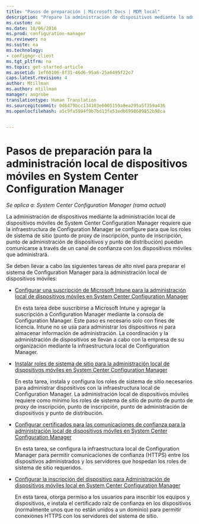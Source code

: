 ```yaml
---
title: "Pasos de preparación | Microsoft Docs | MDM local"
description: "Prepare la administración de dispositivos mediante la administración local de dispositivos móviles (MDM) en System Center Configuration Manager."
ms.custom: na
ms.date: 10/06/2016
ms.prod: configuration-manager
ms.reviewer: na
ms.suite: na
ms.technology:
- configmgr-client
ms.tgt_pltfrm: na
ms.topic: get-started-article
ms.assetid: 1ef60106-8f31-46d6-95a6-25a6495f22c7
caps.latest.revision: 4
author: Mtillman
ms.author: mtillman
manager: angrobe
translationtype: Human Translation
ms.sourcegitcommit: 0d6479bcc134103e6005159a8ea295a5f359a436
ms.openlocfilehash: a5c9fa5994f9b7bd13fe53edb6998609852b98ca


---
```

# <a name="preparation-steps-for-on-premises-mobile-device-management-in-system-center-configuration-manager"></a>Pasos de preparación para la administración local de dispositivos móviles en System Center Configuration Manager

*Se aplica a: System Center Configuration Manager (rama actual)*

La administración de dispositivos mediante la administración local de dispositivos móviles de System Center Configuration Manager requiere que la infraestructura de Configuration Manager se configure para que los roles de sistema de sitio (punto de proxy de inscripción, punto de inscripción, punto de administración de dispositivos y punto de distribución) puedan comunicarse a través de un canal de confianza con los dispositivos móviles que administrará.  

 Se deben llevar a cabo las siguientes tareas de alto nivel para preparar el sistema de Configuration Manager para la administración local de dispositivos móviles:  

-   [Configurar una suscripción de Microsoft Intune para la administración local de dispositivos móviles en System Center Configuration Manager](../../mdm/get-started/set-up-intune-subscription-on-premises-mdm.md)  

     En esta tarea debe suscribirse a Microsoft Intune y agregar la suscripción a Configuration Manager mediante la consola de Configuration Manager. Este paso es necesario solo con fines de licencia. Intune no se usa para administrar los dispositivos ni para almacenar información de administración. La coordinación y la administración de dispositivos se llevan a cabo con la empresa de su organización mediante la infraestructura local de Configuration Manager.  

-   [Instalar roles de sistema de sitio para la administración local de dispositivos móviles en System Center Configuration Manager](../../mdm/get-started/install-site-system-roles-for-on-premises-mdm.md)  

     En esta tarea, instala y configura los roles de sistema de sitio necesarios para administrar dispositivos con la infraestructura local de Configuration Manager. La administración local de dispositivos móviles requiere como mínimo los roles de sistema de sitio de punto de punto de proxy de inscripción, punto de inscripción, punto de administración de dispositivos y punto de distribución.  

-   [Configurar certificados para las comunicaciones de confianza para la administración local de dispositivos móviles en System Center Configuration Manager](../../mdm/get-started/set-up-certificates-on-premises-mdm.md)  

     En esta tarea, se configura la infraestructura local de Configuration Manager para permitir comunicaciones de confianza (HTTPS) entre los dispositivos administrados y los servidores que hospedan los roles de sistema de sitio requeridos.  

-   [Configurar la inscripción del dispositivo para Administración de dispositivos móviles local en System Center Configuration Manager](../../mdm/get-started/set-up-device-enrollment-on-premises-mdm.md)  

     En esta tarea, otorga permiso a los usuarios para inscribir los equipos y dispositivos, e instala el certificado raíz de confianza en los dispositivos (normalmente unos que no están unidos a un dominio) para permitir conexiones HTTPS con los servidores del sistema de sitio.  



<!--HONumber=Dec16_HO3-->



